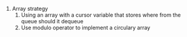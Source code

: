 1. Array strategy
	1. Using an array with a cursor variable that stores where from the queue should it dequeue
	2. Use modulo operator to implement a circulary array
